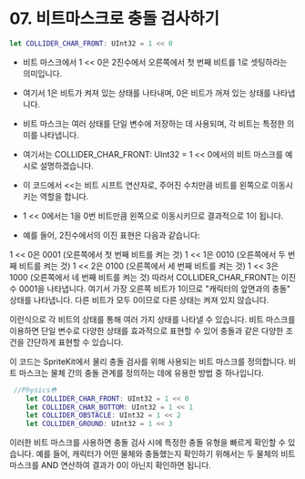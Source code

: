 # 07. 비트마스크로 충돌 검사하기
```swift
let COLLIDER_CHAR_FRONT: UInt32 = 1 << 0
```
- 비트 마스크에서 1 << 0은 2진수에서 오른쪽에서 첫 번째 비트를 1로 셋팅하라는 의미입니다.
- 여기서 1은 비트가 켜져 있는 상태를 나타내며, 0은 비트가 꺼져 있는 상태를 나타냅니다.
- 비트 마스크는 여러 상태를 단일 변수에 저장하는 데 사용되며, 각 비트는 특정한 의미를 나타냅니다.
- 여기서는 COLLIDER_CHAR_FRONT: UInt32 = 1 << 0에서의 비트 마스크를 예시로 설명하겠습니다.

- 이 코드에서 <<는 비트 시프트 연산자로, 주어진 수치만큼 비트를 왼쪽으로 이동시키는 역할을 합니다. 
- 1 << 0에서는 1을 0번 비트만큼 왼쪽으로 이동시키므로 결과적으로 1이 됩니다.

- 예를 들어, 2진수에서의 이진 표현은 다음과 같습니다:

1 << 0은 0001 (오른쪽에서 첫 번째 비트를 켜는 것)
1 << 1은 0010 (오른쪽에서 두 번째 비트를 켜는 것)
1 << 2은 0100 (오른쪽에서 세 번째 비트를 켜는 것)
1 << 3은 1000 (오른쪽에서 네 번째 비트를 켜는 것)
따라서 COLLIDER_CHAR_FRONT는 이진수 0001을 나타냅니다. 여기서 가장 오른쪽 비트가 1이므로 "캐릭터의 앞면과의 충돌" 상태를 나타냅니다. 다른 비트가 모두 0이므로 다른 상태는 켜져 있지 않습니다.

이런식으로 각 비트의 상태를 통해 여러 가지 상태를 나타낼 수 있습니다. 비트 마스크를 이용하면 단일 변수로 다양한 상태를 효과적으로 표현할 수 있어 충돌과 같은 다양한 조건을 간단하게 표현할 수 있습니다.

이 코드는 SpriteKit에서 물리 충돌 검사를 위해 사용되는 비트 마스크를 정의합니다. 비트 마스크는 물체 간의 충돌 관계를 정의하는 데에 유용한 방법 중 하나입니다.
```swift
 //Physics⛑️
    let COLLIDER_CHAR_FRONT: UInt32 = 1 << 0
    let COLLIDER_CHAR_BOTTOM: UInt32 = 1 << 1
    let COLLIDER_OBSTACLE: UInt32 = 1 << 2
    let COLLIDER_GROUND: UInt32 = 1 << 3
```
이러한 비트 마스크를 사용하면 충돌 검사 시에 특정한 충돌 유형을 빠르게 확인할 수 있습니다. 예를 들어, 캐릭터가 어떤 물체와 충돌했는지 확인하기 위해서는 두 물체의 비트 마스크를 AND 연산하여 결과가 0이 아닌지 확인하면 됩니다.
